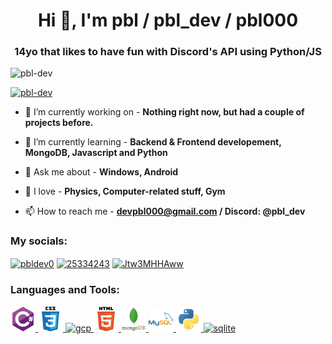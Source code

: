<h1 align="center">Hi 👋, I'm pbl / pbl_dev / pbl000</h1>
<h3 align="center">14yo that likes to have fun with Discord's API using Python/JS</h3>

<p align="left"> <img src="https://komarev.com/ghpvc/?username=pbl-dev&label=Profile%20views&color=0e75b6&style=flat" alt="pbl-dev" /> </p>

<p align="left"> <a href="https://github.com/ryo-ma/github-profile-trophy"><img src="https://github-profile-trophy.vercel.app/?username=pbl-dev&title=-Stars,-Followers,-Issues,-PullRequest,-Reviews" alt="pbl-dev" /></a> </p>

- 🔭 I’m currently working on - **Nothing right now, but had a couple of projects before.**

- 🌱 I’m currently learning - **Backend & Frontend developement, MongoDB, Javascript and Python**

- 💬 Ask me about - **Windows, Android**

- 💫 I love - **Physics, Computer-related stuff, Gym** 

- 📫 How to reach me - **devpbl000@gmail.com / Discord: @pbl_dev**

<h3 align="left">My socials:</h3>
<p align="left">
<a href="https://twitter.com/pbldev0" target="blank"><img align="center" src="https://raw.githubusercontent.com/rahuldkjain/github-profile-readme-generator/master/src/images/icons/Social/twitter.svg" alt="pbldev0" height="30" width="40" /></a>
<a href="https://stackoverflow.com/users/25334243" target="blank"><img align="center" src="https://raw.githubusercontent.com/rahuldkjain/github-profile-readme-generator/master/src/images/icons/Social/stack-overflow.svg" alt="25334243" height="30" width="40" /></a>
<a href="https://discord.gg/Jtw3MHHAww" target="blank"><img align="center" src="https://raw.githubusercontent.com/rahuldkjain/github-profile-readme-generator/master/src/images/icons/Social/discord.svg" alt="Jtw3MHHAww" height="30" width="40" /></a>
</p>

<h3 align="left">Languages and Tools:</h3>
<p align="left"> <a href="https://www.w3schools.com/cs/" target="_blank" rel="noreferrer"> <img src="https://raw.githubusercontent.com/devicons/devicon/master/icons/csharp/csharp-original.svg" alt="csharp" width="40" height="40"/> </a> <a href="https://www.w3schools.com/css/" target="_blank" rel="noreferrer"> <img src="https://raw.githubusercontent.com/devicons/devicon/master/icons/css3/css3-original-wordmark.svg" alt="css3" width="40" height="40"/> </a> <a href="https://cloud.google.com" target="_blank" rel="noreferrer"> <img src="https://www.vectorlogo.zone/logos/google_cloud/google_cloud-icon.svg" alt="gcp" width="40" height="40"/> </a> <a href="https://www.w3.org/html/" target="_blank" rel="noreferrer"> <img src="https://raw.githubusercontent.com/devicons/devicon/master/icons/html5/html5-original-wordmark.svg" alt="html5" width="40" height="40"/> </a> <a href="https://www.mongodb.com/" target="_blank" rel="noreferrer"> <img src="https://raw.githubusercontent.com/devicons/devicon/master/icons/mongodb/mongodb-original-wordmark.svg" alt="mongodb" width="40" height="40"/> </a> <a href="https://www.mysql.com/" target="_blank" rel="noreferrer"> <img src="https://raw.githubusercontent.com/devicons/devicon/master/icons/mysql/mysql-original-wordmark.svg" alt="mysql" width="40" height="40"/> </a> <a href="https://www.python.org" target="_blank" rel="noreferrer"> <img src="https://raw.githubusercontent.com/devicons/devicon/master/icons/python/python-original.svg" alt="python" width="40" height="40"/> </a> <a href="https://www.sqlite.org/" target="_blank" rel="noreferrer"> <img src="https://www.vectorlogo.zone/logos/sqlite/sqlite-icon.svg" alt="sqlite" width="40" height="40"/> </a></p>

